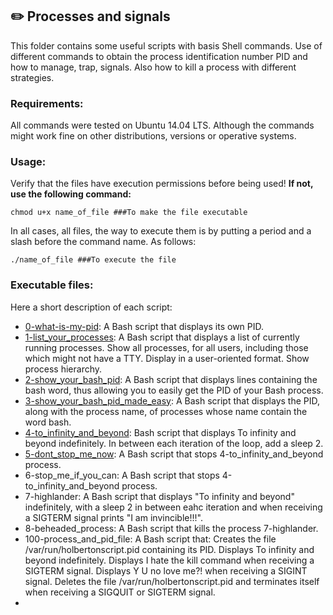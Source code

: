 ## :pencil2: Processes and signals
This folder contains some useful scripts with basis Shell commands. Use of different commands to obtain the process identification number PID and how to manage, trap, signals. Also how to kill a process with different strategies.

### Requirements:
All commands were tested on Ubuntu 14.04 LTS. Although the commands might work fine on other distributions, versions or operative systems.

### Usage:
Verify that the files have execution permissions before being used! **If not, use the following command:**

    chmod u+x name_of_file ###To make the file executable

In all cases, all files, the way to execute them is by putting a period and a slash before the command name. As follows:

    ./name_of_file ###To execute the file

### Executable files:
Here a short description of each script:

+ [0-what-is-my-pid](https://github.com/dmhenaopa/holberton-system_engineering-devops/blob/master/0x05-processes_and_signals/0-what-is-my-pid): A Bash script that displays its own PID.
+ [1-list_your_processes](https://github.com/dmhenaopa/holberton-system_engineering-devops/blob/master/0x05-processes_and_signals/1-list_your_processes): A Bash script that displays a list of currently running processes. Show all processes, for all users, including those which might not have a TTY. Display in a user-oriented format. Show process hierarchy.
+ [2-show_your_bash_pid](https://github.com/dmhenaopa/holberton-system_engineering-devops/blob/master/0x05-processes_and_signals/2-show_your_bash_pid): A Bash script that displays lines containing the bash word, thus allowing you to easily get the PID of your Bash process.
+ [3-show_your_bash_pid_made_easy](https://github.com/dmhenaopa/holberton-system_engineering-devops/blob/master/0x05-processes_and_signals/3-show_your_bash_pid_made_easy): A Bash script that displays the PID, along with the process name, of processes whose name contain the word bash.
+ [4-to_infinity_and_beyond](https://github.com/dmhenaopa/holberton-system_engineering-devops/blob/master/0x05-processes_and_signals/4-to_infinity_and_beyond): Bash script that displays To infinity and beyond indefinitely. In between each iteration of the loop, add a sleep 2.
+ [5-dont_stop_me_now](https://github.com/dmhenaopa/holberton-system_engineering-devops/blob/master/0x05-processes_and_signals/5-dont_stop_me_now): A Bash script that stops 4-to_infinity_and_beyond process.
+ 6-stop_me_if_you_can: A Bash script that stops 4-to_infinity_and_beyond process.
+ 7-highlander: A Bash script that displays "To infinity and beyond" indefinitely, with a sleep 2 in between eahc iteration and when receiving a SIGTERM signal prints "I am invincible!!!".
+ 8-beheaded_process: A Bash script that kills the process 7-highlander.
+ 100-process_and_pid_file: A Bash script that: Creates the file /var/run/holbertonscript.pid containing its PID. Displays To infinity and beyond indefinitely. Displays I hate the kill command when receiving a SIGTERM signal. Displays Y U no love me?! when receiving a SIGINT signal. Deletes the file /var/run/holbertonscript.pid and terminates itself when receiving a SIGQUIT or SIGTERM signal.
+

<!--stackedit_data:
eyJoaXN0b3J5IjpbLTEzMDQ1NTkyODhdfQ==
-->